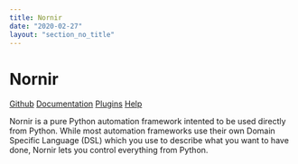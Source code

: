```yaml
---
title: Nornir
date: "2020-02-27"
layout: "section_no_title"
---
```


# Nornir

[Github](https://github.com/nornir-automation/nornir/) [Documentation](https://nornir.readthedocs.io) [Plugins](/nornir/plugins/) [Help](https://nornir.discourse.group/)

Nornir is a pure Python automation framework intented to be used directly from Python. While most automation frameworks use their own Domain Specific Language (DSL) which you use to describe what you want to have done, Nornir lets you control everything from Python.
